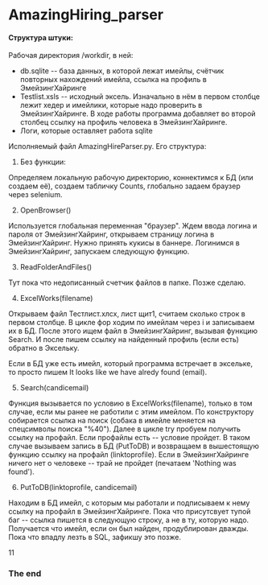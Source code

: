# AmazingHiring_parser



#### Структура штуки:

Рабочая директория /workdir, в ней:

* db.sqlite -- база данных, в которой лежат имейлы, счётчик повторных нахождений имейла, ссылка на профиль в ЭмейзингХайринге
* Testlist.xsls -- исходный эксель. Изначально в нём в первом столбце лежит хедер и имейлики, которые надо проверить в ЭмейзингХайринге. В ходе работы программа добавляет во второй столбец ссылку на профиль человека в ЭмейзингХайринге.
* Логи, которые оставляет работа sqlite

Исполняемый файл AmazingHireParser.py. Его структура:

1. Без функции:

Определяем локальную рабочую директорию, коннектимся к БД (или создаем её), создаем табличку Counts, глобально задаем браузер через selenium.

2. OpenBrowser()

Используется глобальная переменная "браузер". Ждем ввода логина и пароля от ЭмейзингХайринг, открываем страницу логина в ЭмейзингХайринг. Нужно принять кукисы в баннере. Логинимся в ЭмейзингХайринг, запускаем следующую функцию.

3. ReadFolderAndFiles()

Тут пока что недописанный счетчик файлов в папке. Позже сделаю.

4. ExcelWorks(filename)

Открываем файл Тестлист.хлсх, лист щит1, считаем сколько строк в первом столбце. В цикле фор ходим по имейлам через i и записываем их в БД. После этого ищем файл в ЭмейзингХайринг, вызывая функцию Search. И после пишем ссылку на найденный профиль (если есть) обратно в Эксельку.

Если в БД уже есть имейл, который программа встречает в эксельке, то просто пишем It looks like we have alredy found (email).

5. Search(candicemail)

Функция вызывается по условию в ExcelWorks(filename), только в том случае, если мы ранее не работили с этим имейлом. По конструктору собирается ссылка на поиск (собака в имейле меняется на спецсимволы поиска "%40"). Далее в цикле try пробуем получить ссылку на профайл. Если профайлы есть -- условие пройдет. В таком случае вызываем запись в БД (PutToDB) и возвращаем в вышестоящую функцию ссылку на профайл (linktoprofile). Если в ЭмейзингХайринге ничего нет о человеке -- трай не пройдет (печатаем 'Nothing was found').

6. PutToDB(linktoprofile, candicemail)

Находим в БД имейл, с которым мы работали и подписываем к нему ссылку на профайл в ЭмейзингХайринге. Пока что присутсвует тупой баг -- ссылка пишется в следующую строку, а не в ту, которую надо. Получается что имейл, если он был найден, продублирован дважды. Пока что впадлу лезть в SQL, зафикшу это позже.


11
### The end
